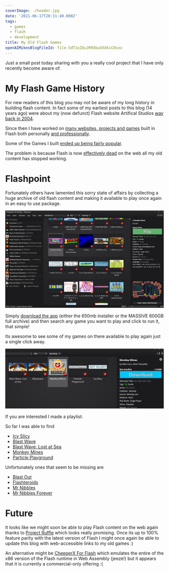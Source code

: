 ```yaml
---
coverImage: ./header.jpg
date: '2021-06-17T20:31:40.000Z'
tags:
  - games
  - flash
  - development
title: My Old Flash Games
openAIMikesBlogFileId: file-5dT1xZOuJR9XbaXXdkiCOsov
---
```


Just a small post today sharing with you a really cool project that I have only recently become aware of.

<!-- more -->

# My Flash Game History

For new readers of this blog you may not be aware of my long history in building flash content. In fact some of my earliest posts to this blog (14 years ago) were about my (now defunct) Flash website Artifical Studios [way back in 2004](/posts/artificial-sudios-1).

Since then I have worked on [many websites, projects and games](https://mikecann.co.uk/tags/flash) built in Flash both personally [and professionally](/posts/gourmet-ranch).

Some of the Games I built [ended up being fairly popular](https://mikecann.co.uk/posts/1000000-views).

The problem is because Flash is now [effectively dead](https://blog.adobe.com/en/publish/2017/07/25/adobe-flash-update.html) on the web all my old content has stopped working.

# Flashpoint

Fortunately others have lamented this sorry state of affairs by collecting a huge archive of old flash content and making it available to play once again in an easy to use package.

[![](./flashpoint-ss.png)](./flashpoint-ss.png)

Simply [download the app](https://bluemaxima.org/flashpoint/downloads/) (either the 650mb installer or the MASSIVE 600GB full archive) and then search any game you want to play and click to run it, that simple!

Its awesome to see some of my games on there available to play again just a single click away.

[![](./flash2.png)](./flash2.png)

If you are interested I made a playlist:

So far I was able to find

- [Icy Slicy](/posts/icy-slicy)
- [Blast Wave](/posts/blast-wave)
- [Blast Wave: Lost at Sea](/posts/blastwave-lost-at-sea)
- [Monkey Mines](/posts/monkey-mines)
- [Particle Playground](/posts/particle-playground)

Unfortunately ones that seem to be missing are

- [Blast Out](/posts/blast-out)
- [Flashteroids](/posts/flashteroids-is-out-finally)
- [Mr Nibbles](/posts/mr-nibbles-2)
- [Mr Nibbles Forever](/posts/mr-nibbles-forever-now-on-apple-app-store)

# Future

It looks like we might soon be able to play Flash content on the web again thanks to [Project Ruffle](https://github.com/ruffle-rs/ruffle) which looks really promising. Once its up to 100% feature parity with the latest version of Flash I might once again be able to update this blog with web-accessible links to my old games :)

An alternative might be [CheeperX For Flash](https://leaningtech.com/cheerpx-for-flash/) which emulates the entire of the x86 version of the Flash runtime in Web Assembly (jeeze!) but it appears that it is currently a commercial-only offering :(
